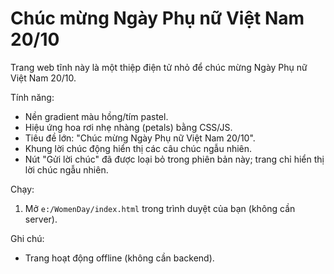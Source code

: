 # Chúc mừng Ngày Phụ nữ Việt Nam 20/10

Trang web tĩnh này là một thiệp điện tử nhỏ để chúc mừng Ngày Phụ nữ Việt Nam 20/10.

Tính năng:

- Nền gradient màu hồng/tím pastel.
- Hiệu ứng hoa rơi nhẹ nhàng (petals) bằng CSS/JS.
- Tiêu đề lớn: "Chúc mừng Ngày Phụ nữ Việt Nam 20/10".
- Khung lời chúc động hiển thị các câu chúc ngẫu nhiên.
- Nút "Gửi lời chúc" đã được loại bỏ trong phiên bản này; trang chỉ hiển thị lời chúc ngẫu nhiên.

Chạy:

1. Mở `e:/WomenDay/index.html` trong trình duyệt của bạn (không cần server).

Ghi chú:

- Trang hoạt động offline (không cần backend).
